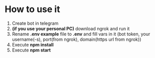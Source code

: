 # How to use it
1) Create bot in telegram
2) **(if you use your personal PC)** download ngrok and run it
3) Rename **.env example** file to **.env** and fill vars in it (bot token, your username(-s), port(from ngrok), domain(https url from ngrok))
4) Execute **npm install**
5) Execute **npm start**